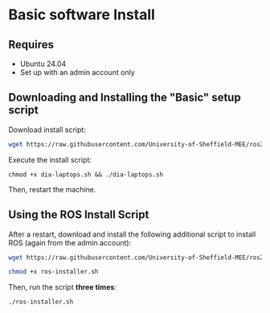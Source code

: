 # Basic software Install

## Requires

* Ubuntu 24.04
* Set up with an admin account only

## Downloading and Installing the "Basic" setup script

Download install script:

```bash
wget https://raw.githubusercontent.com/University-of-Sheffield-MEE/ros2-waffle/refs/heads/main/installers/dia-laptops.sh
```

Execute the install script:

```
chmod +x dia-laptops.sh && ./dia-laptops.sh
```

Then, restart the machine.

## Using the ROS Install Script

After a restart, download and install the following additional script to install ROS (again from the admin account):

```bash
wget https://raw.githubusercontent.com/University-of-Sheffield-MEE/ros2-waffle/refs/heads/main/installers/ros-installer.sh
```

```bash
chmod +x ros-installer.sh
```

Then, run the script **three times**:

```bash
./ros-installer.sh
```
